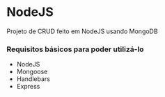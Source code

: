 # NodeJS
Projeto de CRUD feito em NodeJS usando MongoDB

### Requisitos básicos para poder utilizá-lo
* NodeJS
* Mongoose
* Handlebars
* Express



